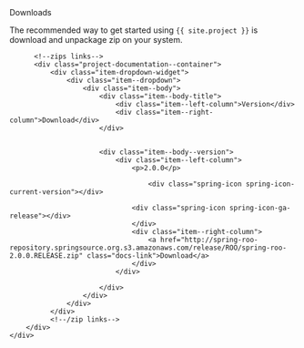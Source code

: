 <div id="download-widget">
    <div class="row-fluid download-widget--container">
        <div class="download-widget--header js-item-dropdown-widget--wrapper">
            <div class="download-widget--title">
              Downloads
            </div>
            <div data-download-widget-controls style="display: inline-block"></div>
        </div>
        <div class="download-widget--body">
          <p>The recommended way to get started using <code>{{ site.project }}</code> is download
            and unpackage zip on your system.
          </p>
          <div class="js-download-maven-widget"></div>

          <!--zips links-->
          <div class="project-documentation--container">
              <div class="item-dropdown-widget">
                  <div class="item--dropdown">
                      <div class="item--body">
                          <div class="item--body-title">
                              <div class="item--left-column">Version</div>
                              <div class="item--right-column">Download</div>
                          </div>
                          
                                                        
                          <div class="item--body--version">
                              <div class="item--left-column">
                                  <p>2.0.0</p>

                                      <div class="spring-icon spring-icon-current-version"></div>

                                  <div class="spring-icon spring-icon-ga-release"></div>
                                  </div>
                                  <div class="item--right-column">
                                      <a href="http://spring-roo-repository.springsource.org.s3.amazonaws.com/release/ROO/spring-roo-2.0.0.RELEASE.zip" class="docs-link">Download</a>
                                  </div>
                              </div>

                          </div>
                      </div>
                  </div>
              </div>
              <!--/zip links-->
        </div>
    </div>
</div>
